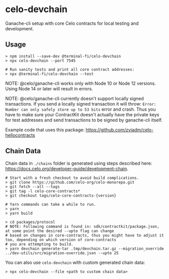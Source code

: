 # celo-devchain

Ganache-cli setup with core Celo contracts for local testing and development.

## Usage

```
> npm install --save-dev @terminal-fi/celo-devchain
> npx celo-devchain --port 7545
```

```
# Run sanity tests and print all core contract addresses:
> npx @terminal-fi/celo-devchain --test
```

NOTE: @celo/ganache-cli works only with Node 10 or Node 12 versions. Using Node 14 or later
will result in errors.

NOTE: @celo/ganache-cli currently doesn't support locally signed transactions. If you send
a locally signed transaction it will throw: `Error: Number can only safely store up to 53 bits`
error and crash. Thus you have to make sure your ContractKit doesn't actually have the private
keys for test addresses and send transactions to be signed by ganache-cli itself.

Example code that uses this package: https://github.com/zviadm/celo-hellocontracts

## Chain Data

Chain data in `./chains` folder is generated using steps described here: https://docs.celo.org/developer-guide/development-chain.
```
# Start with a fresh checkout to avoid build complications.
> git clone https://github.com/celo-org/celo-monorepo.git
> git fetch --all --tags
> git tag -l celo-core-contracts*
> git checkout tags/celo-core-contracts-{version}

# Yarn commands can take a while to run.
> yarn
> yarn build

> cd packages/protocol
# NOTE: Following command is found in: sdk/contractkit/package.json, at some point the desired --upto flag can change
# based on changes in core-contracts, thus you might have to adjust it too, depending on which version of core-contracts
# you are attempting to build.
> yarn devchain generate-tar .tmp/devchain.tar.gz --migration_override ../dev-utils/src/migration-override.json --upto 25
```

You can also use `celo-devchain` with custom generated chain data:
```
> npx celo-devchain --file <path to custom chain data>
```
